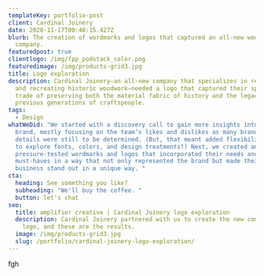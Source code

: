 ```yaml
---
templateKey: portfolio-post
client: Cardinal Joinery
date: 2020-11-17T00:40:15.427Z
blurb: The creation of wordmarks and logos that captured an all-new woodworking
  company.
featuredpost: true
clientlogo: /img/fpp_podstack_color.png
featuredimage: /img/products-grid3.jpg
title: Logo exploration
description: Cardinal Joinery—an all-new company that specializes in restoring
  and recreating historic woodwork—needed a logo that captured their specific
  trade of preserving both the material fabric of history and the legacy of
  previous generations of craftspeople.
tags:
  - Design
whatWeDid: "We started with a discovery call to gain more insights into the
  brand, mostly focusing on the team’s likes and dislikes as many branding
  details were still to be determined. (But, that meant added flexibility for us
  to explore fonts, colors, and design treatments!) Next, we created and
  pressure-tested wordmarks and logos that incorporated their needs and
  must-haves in a way that not only represented the brand but made their new
  business stand out in a unique way. "
cta:
  heading: See something you like?
  subheading: "We'll buy the coffee. "
  button: let's chat
seo:
  title: amplifier creative | Cardinal Joinery logo exploration
  description: Cardinal Joinery partnered with us to create the new company’s
    logo, and these are the results.
  image: /img/products-grid3.jpg
  slug: /portfolio/cardinal-joinery-logo-exploration/
---
```

fgh